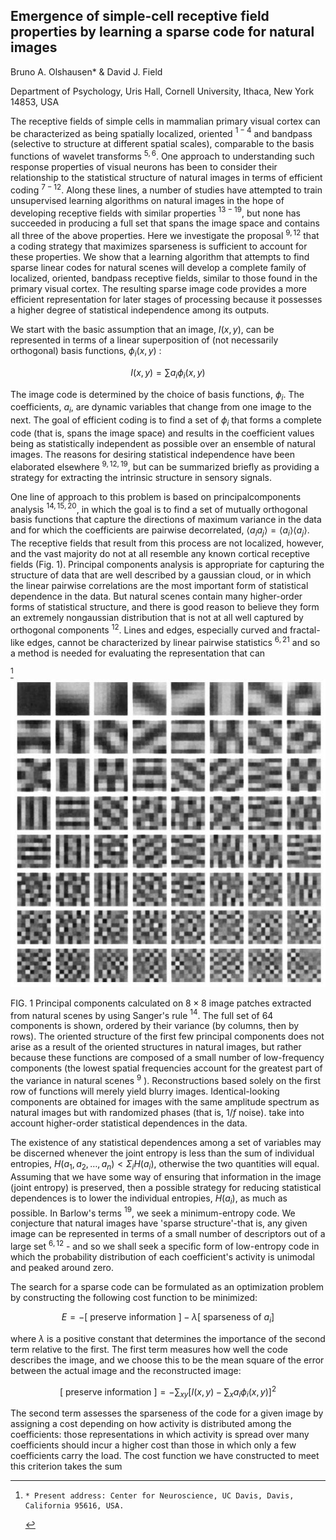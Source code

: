 ## Emergence of simple-cell receptive field properties by learning a sparse code for natural images

Bruno A. Olshausen* \& David J. Field

Department of Psychology, Uris Hall, Cornell University, Ithaca, New York 14853, USA

The receptive fields of simple cells in mammalian primary visual cortex can be characterized as being spatially localized, oriented ${ }^{1-4}$ and bandpass (selective to structure at different spatial scales), comparable to the basis functions of wavelet transforms ${ }^{5,6}$. One approach to understanding such response properties of visual neurons has been to consider their relationship to the statistical structure of natural images in terms of efficient coding ${ }^{7-12}$. Along these lines, a number of studies have attempted to train unsupervised learning algorithms on natural images in the hope of developing receptive fields with similar properties ${ }^{13-19}$, but none has succeeded in producing a full set that spans the image space and contains all three of the above properties. Here we investigate the proposal ${ }^{9,12}$ that a coding strategy that maximizes sparseness is sufficient to account for these properties. We show that a learning algorithm that attempts to find sparse linear codes for natural scenes will develop a complete family of localized, oriented, bandpass receptive fields, similar to those found in the primary visual cortex. The resulting sparse image code provides a more efficient representation for later stages of processing because it possesses a higher degree of statistical independence among its outputs.

We start with the basic assumption that an image, $I(x, y)$, can be represented in terms of a linear superposition of (not necessarily orthogonal) basis functions, $\phi_{i}(x, y)$ :

$$
I(x, y)=\sum a_{i} \phi_{i}(x, y)
$$

The image code is determined by the choice of basis functions, $\phi_{i}$. The coefficients, $a_{i}$, are dynamic variables that change from one image to the next. The goal of efficient coding is to find a set of $\phi_{i}$ that forms a complete code (that is, spans the image space) and results in the coefficient values being as statistically independent as possible over an ensemble of natural images. The reasons for desiring statistical independence have been elaborated elsewhere ${ }^{9,12,19}$, but can be summarized briefly as providing a strategy for extracting the intrinsic structure in sensory signals.

One line of approach to this problem is based on principalcomponents analysis ${ }^{14,15,20}$, in which the goal is to find a set of mutually orthogonal basis functions that capture the directions of maximum variance in the data and for which the coefficients are pairwise decorrelated, $\left\langle a_{i} a_{j}\right\rangle=\left\langle a_{i}\right\rangle\left\langle a_{j}\right\rangle$. The receptive fields that result from this process are not localized, however, and the vast majority do not at all resemble any known cortical receptive fields (Fig. 1). Principal components analysis is appropriate for capturing the structure of data that are well described by a gaussian cloud, or in which the linear pairwise correlations are the most important form of statistical dependence in the data. But natural scenes contain many higher-order forms of statistical structure, and there is good reason to believe they form an extremely nongaussian distribution that is not at all well captured by orthogonal components ${ }^{12}$. Lines and edges, especially curved and fractal-like edges, cannot be characterized by linear pairwise statistics ${ }^{6,21}$ and so a method is needed for evaluating the representation that can

[^0]![img-0.jpeg](../images/test_paper_page_01_img-0.jpeg)

FIG. 1 Principal components calculated on $8 \times 8$ image patches extracted from natural scenes by using Sanger's rule ${ }^{14}$. The full set of 64 components is shown, ordered by their variance (by columns, then by rows). The oriented structure of the first few principal components does not arise as a result of the oriented structures in natural images, but rather because these functions are composed of a small number of low-frequency components (the lowest spatial frequencies account for the greatest part of the variance in natural scenes ${ }^{9}$ ). Reconstructions based solely on the first row of functions will merely yield blurry images. Identical-looking components are obtained for images with the same amplitude spectrum as natural images but with randomized phases (that is, $1 / f$ noise).
take into account higher-order statistical dependences in the data.

The existence of any statistical dependences among a set of variables may be discerned whenever the joint entropy is less than the sum of individual entropies, $H\left(a_{1}, a_{2}, \ldots, a_{n}\right)<\Sigma_{i} H\left(a_{i}\right)$, otherwise the two quantities will equal. Assuming that we have some way of ensuring that information in the image (joint entropy) is preserved, then a possible strategy for reducing statistical dependences is to lower the individual entropies, $H\left(a_{i}\right)$, as much as possible. In Barlow's terms ${ }^{19}$, we seek a minimum-entropy code. We conjecture that natural images have 'sparse structure'-that is, any given image can be represented in terms of a small number of descriptors out of a large set ${ }^{6,12}$ - and so we shall seek a specific form of low-entropy code in which the probability distribution of each coefficient's activity is unimodal and peaked around zero.

The search for a sparse code can be formulated as an optimization problem by constructing the following cost function to be minimized:

$$
E=-[\text { preserve information }]-\lambda[\text { sparseness of } a_{i}]
$$

where $\lambda$ is a positive constant that determines the importance of the second term relative to the first. The first term measures how well the code describes the image, and we choose this to be the mean square of the error between the actual image and the reconstructed image:

$$
[\text { preserve information }]=-\sum_{x y}\left[I(x, y)-\sum_{x} a_{i} \phi_{i}(x, y)\right]^{2}
$$

The second term assesses the sparseness of the code for a given image by assigning a cost depending on how activity is distributed among the coefficients: those representations in which activity is spread over many coefficients should incur a higher cost than those in which only a few coefficients carry the load. The cost function we have constructed to meet this criterion takes the sum


[^0]:    * Present address: Center for Neuroscience, UC Davis, Davis, California 95616, USA.